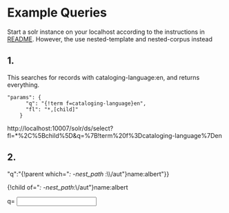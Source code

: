 # Example Queries

Start a solr instance on your localhost according to the instructions in [README](../README.md). However, the use  nested-template and  nested-corpus  instead

## 1.

This searches for records with cataloging-language:en, and returns everything.

```
"params": {
      "q": "{!term f=cataloging-language}en",
      "fl": "*,[child]"
    }

```

http://localhost:10007/solr/ds/select?fl=*%2C%5Bchild%5D&q=%7B!term%20f%3Dcataloging-language%7Den


## 2.

"q":"{!parent which=\"*:* -_nest_path_ :\\\\/aut\"}name:albert"}}


{!child of="*:* -_nest_path_:\\/aut"}name:albert

<form action="http://localhost:10007/solr/ds/select">
 q=	<input name="q" content=""/>

</form>
